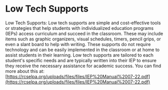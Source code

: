 # Low Tech Supports
Low Tech Supports: Low tech supports are simple and cost-effective tools or strategies that help students with individualized education programs (IEPs) access curriculum and succeed in the classroom. These may include items such as graphic organizers, visual schedules, timers, pencil grips, or even a slant board to help with writing. These supports do not require technology and can be easily implemented in the classroom or at home to assist students in their learning. Low tech supports are tailored to each student's specific needs and are typically written into their IEP to ensure they receive the necessary assistance for academic success.
You can find more about this at: [https://rcselpa.org/uploads/files/files/IEP%20Manual%2007-22.pdf](https://rcselpa.org/uploads/files/files/IEP%20Manual%2007-22.pdf)
